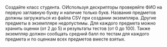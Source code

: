 Создайте класс студента. ○Используя дескрипторы проверяйте ФИО на первую заглавную букву и наличие только букв. Названия предметов должны загружаться из файла CSV при создании экземпляра. Другие предметы в экземпляре недопустимы. Для каждого предмета можно хранить оценки (от 2 до 5) и результаты тестов (от 0 до 100). Также экземпляр должен сообщать средний балл по тестам для каждого предмета и по оценкам всех предметов вместе взятых.
